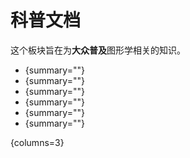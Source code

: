 # 科普文档

<tldr>

这个板块旨在为**大众普及**图形学相关的知识。
</tldr>

- [](shaderBasic.md){summary=""}
- [](shaderHistoryJE.md){summary=""}
- [](shaderTech.md){summary=""}
- [](resourcepackBasic.md){summary=""}
- [](shaderHistoryBE.md){summary=""}
- [](rayTracing.md){summary=""}

{columns=3}

<seealso style="cards">
    <category ref="related">
        <a href="Correction.md" summary="总结了一些玩家中有歧义的图形学观点。"/>
        <a href="QAs.md" summary="总结了社区中经常有人提起的概念性问题。"/>
        <a href="Troubleshoot.md" summary="提供快速解决光影和资源包问题的办法。"/>
    </category>
</seealso>
